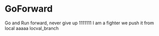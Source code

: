 # GoForward
Go and Run forward, never give up
1111111
I am a fighter
we push it from local
aaaaa
locval_branch